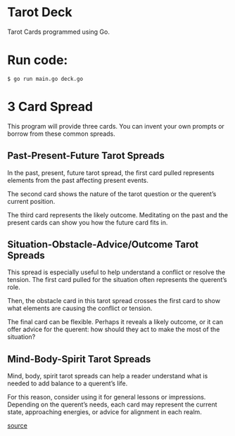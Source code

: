 # Tarot Deck
Tarot Cards programmed using Go.

# Run code: 

`$ go run main.go deck.go`

# 3 Card Spread

This program will provide three cards. You can invent your own prompts or borrow from these common spreads.

## Past-Present-Future Tarot Spreads
In the past, present, future tarot spread, the first card pulled represents elements from the past affecting present events.

The second card shows the nature of the tarot question or the querent’s current position.

The third card represents the likely outcome. Meditating on the past and the present cards can show you how the future card fits in.

## Situation-Obstacle-Advice/Outcome Tarot Spreads
This spread is especially useful to help understand a conflict or resolve the tension. The first card pulled for the situation often represents the querent’s role.

Then, the obstacle card in this tarot spread crosses the first card to show what elements are causing the conflict or tension.

The final card can be flexible. Perhaps it reveals a likely outcome, or it can offer advice for the querent: how should they act to make the most of the situation?

## Mind-Body-Spirit Tarot Spreads
Mind, body, spirit tarot spreads can help a reader understand what is needed to add balance to a querent’s life.

For this reason, consider using it for general lessons or impressions. Depending on the querent’s needs, each card may represent the current state, approaching energies, or advice for alignment in each realm.

[source](https://www.alittlesparkofjoy.com/easy-tarot-spreads/)